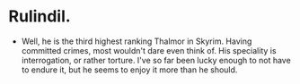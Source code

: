 # Rulindil.
- Well, he is the third highest ranking Thalmor in Skyrim. Having committed crimes, most wouldn't dare even think of. His speciality is interrogation, or rather torture. I've so far been lucky enough to not have to endure it, but he seems to enjoy it more than he should.
